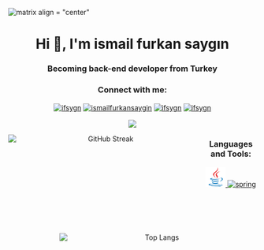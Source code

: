 

<!--
**ifsygn/ifsygn** is a ✨ _special_ ✨ repository because its `README.md` (this file) appears on your GitHub profile.

Here are some ideas to get you started:

- 🔭 I’m currently working on ...
- 🌱 I’m currently learning ...
- 👯 I’m looking to collaborate on ...
- 🤔 I’m looking for help with ...
- 💬 Ask me about ...
- 📫 How to reach me: ...
- 😄 Pronouns: ...
- ⚡ Fun fact: ...
-->
![matrix align = "center"](https://media1.giphy.com/media/11e0gEWxYoSYTK/giphy.gif?cid=ecf05e47o86mr3jvf65selde3q3sba22c17dhjwkon0u2gg3&rid=giphy.gif&ct=g)
<br/>

<h1 align="center">Hi 👋, I'm ismail furkan saygın</h1>
<h3 align="center">Becoming back-end developer from Turkey</h3>

<h3 align="center">Connect with me:</h3>
<p align="center">
<a href="https://twitter.com/ifsygn" target="blank"><img align="center" src="https://raw.githubusercontent.com/rahuldkjain/github-profile-readme-generator/master/src/images/icons/Social/twitter.svg" alt="ifsygn" height="30" width="40" /></a>
<a href="https://linkedin.com/in/ismailfurkansaygin" target="blank"><img align="center" src="https://raw.githubusercontent.com/rahuldkjain/github-profile-readme-generator/master/src/images/icons/Social/linked-in-alt.svg" alt="ismailfurkansaygin" height="30" width="40" /></a>
<a href="https://stackoverflow.com/users/ifsygn" target="blank"><img align="center" src="https://raw.githubusercontent.com/rahuldkjain/github-profile-readme-generator/master/src/images/icons/Social/stack-overflow.svg" alt="ifsygn" height="30" width="40" /></a>
<a href="https://www.hackerrank.com/ifsygn" target="blank">
  <img align="center" src="https://img2.freepng.es/20180421/ade/kisspng-hackerrank-computer-programming-programmer-logo-in-hacker-logo-5adb399c838b01.4150693715243165725388.jpg" alt="ifsygn" width="40" height="30"></a> 
  
</p>

<p align="center">
<img align="center" src="https://komarev.com/ghpvc/?username=ifsygn&style=flat" />
</p>  
  
<p align ="center">
  <a href="https://git.io/streak-stats" target="blank"> 
    <img align="left" src="https://streak-stats.demolab.com?user=ifsygn&theme=dark&date_format=M%20j%5B%2C%20Y%5D" alt="GitHub Streak" height="200" width="400"/>
  </a>

  <a href="https://github.com/ifsygn/github-readme-stats" target="blank"> 
    <img align="right" src="https://github-readme-stats.vercel.app/api/top-langs/?username=ifsygn&layout=compact" alt="Top Langs" height="200" width="400"/>
  </a>
</p>


<h3 align="center">Languages and Tools:</h3>
<p align="center">
  <a href="https://www.java.com" target="_blank" rel="noreferrer"> 
    <img src="https://raw.githubusercontent.com/devicons/devicon/master/icons/java/java-original.svg" alt="java" width="40" height="40"/> 
  </a> 
  <a href="https://spring.io/" target="_blank" rel="noreferrer"> 
    <img src="https://www.vectorlogo.zone/logos/springio/springio-icon.svg" alt="spring" width="40" height="40"/> 
  </a> 
</p>
  
<!--
  
<p align="center"> 
  <a href="https://kotlinlang.org" target="_blank" rel="noreferrer"> 
    <img src="https://www.vectorlogo.zone/logos/kotlinlang/kotlinlang-icon.svg" alt="kotlin" width="40" height="40"/> 
  </a> 
  <a href="https://developer.android.com" target="_blank" rel="noreferrer"> 
    <img src="https://raw.githubusercontent.com/devicons/devicon/master/icons/android/android-original-wordmark.svg" alt="android" width="40" height="40"/> 
  </a> 
</p>

<p align="center">
  <a href="https://www.mongodb.com/" target="_blank" rel="noreferrer"> 
    <img src="https://raw.githubusercontent.com/devicons/devicon/master/icons/mongodb/mongodb-original-wordmark.svg" alt="mongodb" width="40" height="40"/> 
  </a>
  <a href="https://www.postgresql.org" target="_blank" rel="noreferrer"> 
    <img src="https://raw.githubusercontent.com/devicons/devicon/master/icons/postgresql/postgresql-original-wordmark.svg" alt="postgresql" width="40" height="40"/>     </a>
</p>

-->

